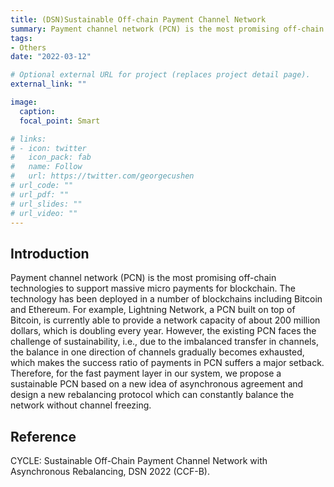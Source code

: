 ```yaml
---
title: (DSN)Sustainable Off-chain Payment Channel Network
summary: Payment channel network (PCN) is the most promising off-chain technologies to support massive micro payments for blockchain. The technology has been deployed in a number of blockchains including Bitcoin and Ethereum.
tags:
- Others
date: "2022-03-12"

# Optional external URL for project (replaces project detail page).
external_link: ""

image:
  caption: 
  focal_point: Smart

# links:
# - icon: twitter
#   icon_pack: fab
#   name: Follow
#   url: https://twitter.com/georgecushen
# url_code: ""
# url_pdf: ""
# url_slides: ""
# url_video: ""
---
```


## Introduction

Payment channel network (PCN) is the most promising off-chain technologies to support massive micro payments for blockchain. The technology has been deployed in a number of blockchains including Bitcoin and Ethereum. For example, Lightning Network, a PCN built on top of Bitcoin, is currently able to provide a network capacity of about 200 million dollars, which is doubling every year. However, the existing PCN faces the challenge of sustainability, i.e., due to the imbalanced transfer in channels, the balance in one direction of channels gradually becomes exhausted, which makes the success ratio of payments in PCN suffers a major setback. Therefore, for the fast payment layer in our system, we propose a sustainable PCN based on a new idea of asynchronous agreement and design a new rebalancing protocol which can constantly balance the network without channel freezing.

## Reference

CYCLE: Sustainable Off-Chain Payment Channel Network with Asynchronous Rebalancing, DSN 2022 (CCF-B).

